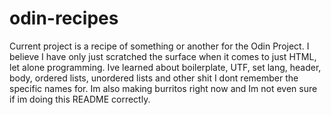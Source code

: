 # odin-recipes
Current project is a recipe of something or another for the Odin Project. I believe I have only just scratched the surface when it comes to just HTML, let alone programming. Ive learned about boilerplate, UTF, set lang, header, body, ordered lists, unordered lists and other shit I dont remember the specific names for. Im also making burritos right now and Im not even sure if im doing this README correctly.